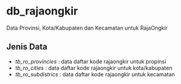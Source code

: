 # db_rajaongkir
Data Provinsi, Kota/Kabupaten dan Kecamatan untuk RajaOngkir

## Jenis Data
- *tb_ro_provincies* : data daftar kode rajaongkir untuk propinsi
- *tb_ro_cities* : data daftar kode rajaongkir untuk kota/kabupaten
- *tb_ro_subdistrics* : data daftar kode rajaongkir untuk kecamatan

